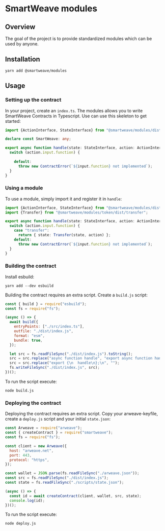 # SmartWeave modules

## Overview
The goal of the project is to provide standardized modules which can be used 
by anyone.
## Installation
```
yarn add @smartweave/modules
```
## Usage
### Setting up the contract
In your project, create an `index.ts`. The modules allows you to write 
SmartWeave Contracts in Typescript. Use can use this skeleton to get started:
```typescript
import {ActionInterface, StateInterface} from "@smartweave/modules/dist/faces";

declare const SmartWeave: any;

export async function handle(state: StateInterface, action: ActionInterface) {
  switch (action.input.function) {
   
    default:
      throw new ContractError(`${input.function} not implemented`);
  }
}
```
### Using a module
To use a module, simply import it and register it in `handle`:
```typescript
import {ActionInterface, StateInterface} from "@smartweave/modules/dist/faces";
import {Transfer} from "@smartweave/modules/token/dist/transfer";

export async function handle(state: StateInterface, action: ActionInterface) {
  switch (action.input.function) {
    case "transfer":
      return { state: Transfer(state, action) };
    default:
      throw new ContractError(`${input.function} not implemented`);
  }
}
```
### Building the contract
Install esbuild:
```
yarn add --dev esbuild
```
Building the contract requires an extra script. Create a `build.js` script:
```javascript
const { build } = require("esbuild");
const fs = require("fs");

(async () => {
  await build({
    entryPoints: ["./src/index.ts"],
    outfile: "./dist/index.js",
    format: "esm",
    bundle: true,
  });

  let src = fs.readFileSync("./dist/index.js").toString();
  src = src.replace("async function handle", "export async function handle");
  src = src.replace("export {\n  handle\n};\n", "");
  fs.writeFileSync("./dist/index.js", src);
})();
```
To run the script execute:
```
node build.js
```
### Deploying the contract
Deploying the contract requires an extra script. Copy your arweave-keyfile, create a `deploy.js` script and your initial `state.json`:
```javascript
const Arweave = require("arweave");
const { createContract } = require("smartweave");
const fs = require("fs");

const client = new Arweave({
  host: "arweave.net",
  port: 443,
  protocol: "https",
});

const wallet = JSON.parse(fs.readFileSync("./arweave.json"));
const src = fs.readFileSync("./dist/index.js");
const state = fs.readFileSync("./scripts/state.json");

(async () => {
  const id = await createContract(client, wallet, src, state);
  console.log(id);
})();

```
To run the script execute:
```
node deploy.js
```